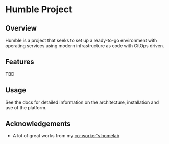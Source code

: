 # Humble Project

## Overview

Humble is a project that seeks to set up a ready-to-go environment with operating services using modern infrastructure as code with GitOps driven.

## Features

TBD

## Usage

See the docs for detailed information on the architecture, installation and use of the platform.

## Acknowledgements

- A lot of great works from my [co-worker's homelab](https://github.com/khuedoan/homelab)

